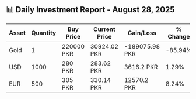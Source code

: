 ## 📊 Daily Investment Report - August 28, 2025

| Asset | Quantity | Buy Price | Current Price | Gain/Loss | % Change |
|-------|----------|-----------|----------------|------------|----------|
| Gold | 1 | 220000 PKR | 30924.02 PKR | -189075.98 PKR | -85.94% |
| USD | 1000 | 280 PKR | 283.62 PKR | 3616.2 PKR | 1.29% |
| EUR | 500 | 305 PKR | 330.14 PKR | 12570.2 PKR | 8.24% |

